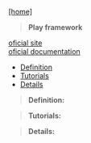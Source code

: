 [[home]](../../../../home.html) 

> **Play framework**

[oficial site](https://www.playframework.com/)<br/>
[oficial documentation](https://www.playframework.com/documentation/2.3.x/Home)
 

- [Definition](#definition)
- [Tutorials](#tutorials)
- [Details](#details)


<a name="definition"></a>
> **Definition:** <br/>

<a name="tutorials"></a>
> **Tutorials:** <br/>

  
<a name="details"></a>
> **Details:**<br/>

